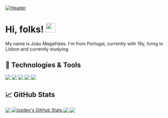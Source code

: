 <!-- More info, tips and tricks for making GitHub Profile README can be found in my article at https://towardsdatascience.com/build-a-stunning-readme-for-your-github-profile-9b80434fe5d7 -->

[![Header](https://raw.githubusercontent.com/MartinHeinz/MartinHeinz/master/readme_header.png "Header")](https://martinheinz.dev/)

# Hi, folks! <img src="https://raw.githubusercontent.com/MartinHeinz/MartinHeinz/master/wave.gif" width="30px">

My name is João Magalhães. I'm from Portugal, currently with 19y, living in Lisbon and currently studying. 


## 🔧 Technologies & Tools
![](https://img.shields.io/badge/OS-Linux-informational?style=flat&logo=linux&logoColor=white&color=faf450)
![](https://img.shields.io/badge/Code-Python-informational?style=flat&logo=python&logoColor=white&color=faf450)
![](https://img.shields.io/badge/Code-JavaScript-informational?style=flat&logo=javascript&logoColor=white&color=faf450)
![](https://img.shields.io/badge/Code-JavaScript-informational?style=flat&logo=javascript&logoColor=white&color=faf450)
![](https://img.shields.io/badge/Code-PHP-informational?style=flat&logo=php&logoColor=white&color=faf450)



## &#x1f4c8; GitHub Stats

<a href="https://github.com/jozdev/jozdev">
  <img align="center" src="https://github-readme-stats.vercel.app/api/top-langs/?username=jozdev&hide=java,html&title_color=ffffff&text_color=c9cacc&icon_color=e0db48&bg_color=1d1f21" />
</a>
<a href="https://github.com/jozdev/jozdev">
  <img align="center" src="https://github-readme-stats.vercel.app/api?username=jozdev&show_icons=true&line_height=27&count_private=true&title_color=ffffff&text_color=c9cacc&icon_color=e0db48&bg_color=1d1f21" alt="jozdev's GitHub Stats" />
</a>

<a href="https://github.com/jozdev/codebetter">
  <img align="center" src="https://github-readme-stats.vercel.app/api/pin/?username=jozdev&repo=codebetter&title_color=ffffff&text_color=c9cacc&icon_color=e0db48&bg_color=1d1f21" />
</a>


<a href="https://github.com/jozdev/orangeanime">
  <img align="center" src="https://github-readme-stats.vercel.app/api/pin/?username=jozdev&repo=orangeanime&title_color=ffffff&text_color=c9cacc&icon_color=e0db48&bg_color=1d1f21" />
</a>    

<!-- links to social media icons -->

<!-- icons with padding -->

[1.1]: http://i.imgur.com/tXSoThF.png (twitter icon with padding)
[2.1]: http://i.imgur.com/0o48UoR.png (github icon with padding)

<!-- icons without padding -->

[1.2]: http://i.imgur.com/wWzX9uB.png (twitter icon without padding)
[2.2]: http://i.imgur.com/9I6NRUm.png (github icon without padding)
[3.2]: https://raw.githubusercontent.com/MartinHeinz/MartinHeinz/master/linkedin-3-16.png (LinkedIn icon without padding)


<!-- links to your social media accounts -->

[1]: https://twitter.com/
[2]: https://github.com/jozdev


<!-- Resources -->
<!-- Icons: https://simpleicons.org/ -->
<!-- GitHub Stats: https://github.com/anuraghazra/github-readme-stats -->
<!-- Emojis: https://emojipedia.org/emoji/ -->
<!-- HTML Emojis: https://www.fileformat.info/index.htm -->
<!-- Shields: https://shields.io/ -->
<!-- Awesome GitHub Profile README: https://github.com/abhisheknaiidu/awesome-github-profile-readme -->
